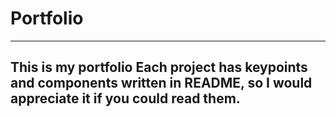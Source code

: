 # Portfolio
---
This is my portfolio Each project has keypoints and components written in README, so I would appreciate it if you could read them.
----

